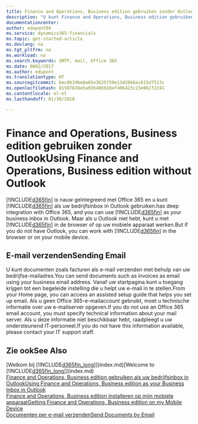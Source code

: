 ```yaml
---
title: Finance and Operations, Business edition gebruiken zonder Outlook | Microsoft Docs
description: "U kunt Finance and Operations, Business edition gebruiken als uw bedrijfsinbox omdat deze is geïntegreerd met Office 365. U kunt echter ook zonder Outlook in een browser werken of op uw mobiele apparaat."
documentationcenter: 
author: edupont04
ms.service: dynamics365-financials
ms.topic: get-started-article
ms.devlang: na
ms.tgt_pltfrm: na
ms.workload: na
ms.search.keywords: SMTP, mail, Office 365
ms.date: 0602/2017
ms.author: edupont
ms.translationtype: HT
ms.sourcegitcommit: bec0619be0a65e3625759e13d2866ac615d7513c
ms.openlocfilehash: 81587638e5a92b48bb1bef406423c23e061f2241
ms.contentlocale: nl-nl
ms.lasthandoff: 01/30/2018

---
```

# <a name="using-finance-and-operations-business-edition-without-outlook"></a><span data-ttu-id="f65a4-103">Finance and Operations, Business edition gebruiken zonder Outlook</span><span class="sxs-lookup"><span data-stu-id="f65a4-103">Using Finance and Operations, Business edition without Outlook</span></span>
[!INCLUDE[d365fin](includes/d365fin_md.md)] <span data-ttu-id="f65a4-104">is nauw geïntegreerd met Office 365 en u kunt [!INCLUDE[d365fin](includes/d365fin_md.md)] als uw bedrijfsinbox in Outlook gebruiken.</span><span class="sxs-lookup"><span data-stu-id="f65a4-104">has deep integration with Office 365, and you can use [!INCLUDE[d365fin](includes/d365fin_md.md)] as your business inbox in Outlook.</span></span> <span data-ttu-id="f65a4-105">Maar als u Outlook niet hebt, kunt u met [!INCLUDE[d365fin](includes/d365fin_md.md)] in de browser of op uw mobiele apparaat werken.</span><span class="sxs-lookup"><span data-stu-id="f65a4-105">But if you do not have Outlook, you can work with [!INCLUDE[d365fin](includes/d365fin_md.md)] in the browser or on your mobile device.</span></span>  

## <a name="sending-email"></a><span data-ttu-id="f65a4-106">E-mail verzenden</span><span class="sxs-lookup"><span data-stu-id="f65a4-106">Sending Email</span></span>
<span data-ttu-id="f65a4-107">U kunt documenten zoals facturen als e-mail verzenden met behulp van uw bedrijfse-mailadres.</span><span class="sxs-lookup"><span data-stu-id="f65a4-107">You can send documents such as invoices as email using your business email address.</span></span> <span data-ttu-id="f65a4-108">Vanaf uw startpagina kunt u toegang krijgen tot een begeleide instelling die u helpt uw e-mail in te stellen.</span><span class="sxs-lookup"><span data-stu-id="f65a4-108">From your Home page, you can access an assisted setup guide that helps you set up email.</span></span> <span data-ttu-id="f65a4-109">Als u geen Office 365-e-mailaccount gebruikt, moet u technische informatie over uw e-mailserver opgeven.</span><span class="sxs-lookup"><span data-stu-id="f65a4-109">If you do not use an Office 365 email account, you must specify technical information about your mail server.</span></span> <span data-ttu-id="f65a4-110">Als u deze informatie niet beschikbaar hebt, raadpleegt u uw ondersteunend IT-personeel.</span><span class="sxs-lookup"><span data-stu-id="f65a4-110">If you do not have this information available, please contact your IT support staff.</span></span>  


## <a name="see-also"></a><span data-ttu-id="f65a4-111">Zie ook</span><span class="sxs-lookup"><span data-stu-id="f65a4-111">See Also</span></span>
<span data-ttu-id="f65a4-112">[Welkom bij [!INCLUDE[d365fin_long](includes/d365fin_long_md.md)]](index.md)</span><span class="sxs-lookup"><span data-stu-id="f65a4-112">[Welcome to [!INCLUDE[d365fin_long](includes/d365fin_long_md.md)]](index.md)</span></span>  
[<span data-ttu-id="f65a4-113">Finance and Operations, Business edition gebruiken als uw bedrijfsinbox in Outlook</span><span class="sxs-lookup"><span data-stu-id="f65a4-113">Using Finance and Operations, Business edition as your Business Inbox in Outlook</span></span>](madeira-outlook.md)  
[<span data-ttu-id="f65a4-114">Finance and Operations, Business edition installeren op mijn mobiele apparaat</span><span class="sxs-lookup"><span data-stu-id="f65a4-114">Getting Finance and Operations, Business edition on my Mobile Device</span></span>](install-mobile-app.md)  
[<span data-ttu-id="f65a4-115">Documenten per e-mail verzenden</span><span class="sxs-lookup"><span data-stu-id="f65a4-115">Send Documents by Email</span></span>](ui-how-send-documents-email.md)

